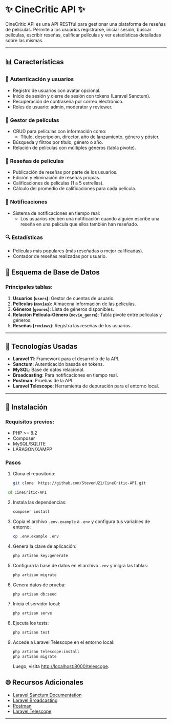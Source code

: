 # ✨ CineCritic API ✨

CineCritic API es una API RESTful para gestionar una plataforma de reseñas de películas. Permite a los usuarios registrarse, iniciar sesión, buscar películas, escribir reseñas, calificar películas y ver estadísticas detalladas sobre las mismas. 

---

## 📊 Características

### 🔐 **Autenticación y usuarios**

- Registro de usuarios con avatar opcional.
- Inicio de sesión y cierre de sesión con tokens (Laravel Sanctum).
- Recuperación de contraseña por correo electrónico.
- Roles de usuario: admin, moderator y reviewer.

### 🎥 **Gestor de películas**

- CRUD para películas con información como:
  - Título, descripción, director, año de lanzamiento, género y póster.
- Búsqueda y filtros por título, género o año.
- Relación de películas con múltiples géneros (tabla pivote).

### 🔹 **Reseñas de películas**

- Publicación de reseñas por parte de los usuarios.
- Edición y eliminación de reseñas propias.
- Calificaciones de películas (1 a 5 estrellas).
- Cálculo del promedio de calificaciones para cada película.

### 📢 **Notificaciones**

- Sistema de notificaciones en tiempo real:
  - Los usuarios reciben una notificación cuando alguien escribe una reseña en una película que ellos también han reseñado.

### 🔍 **Estadísticas**

- Películas más populares (más reseñadas o mejor calificadas).
- Contador de reseñas realizadas por usuario.


## 📄 Esquema de Base de Datos

### Principales tablas:

1. **Usuarios (`users`)**: Gestor de cuentas de usuario.
2. **Películas (`movies`)**: Almacena información de las películas.
3. **Géneros (`genres`)**: Lista de géneros disponibles.
4. **Relación Película-Género (`movie_genre`)**: Tabla pivote entre películas y géneros.
5. **Reseñas (`reviews`)**: Registra las reseñas de los usuarios.

---

## 🚀 Tecnologías Usadas

- **Laravel 11**: Framework para el desarrollo de la API.
- **Sanctum**: Autenticación basada en tokens.
- **MySQL**: Base de datos relacional.
- **Broadcasting**: Para notificaciones en tiempo real.
- **Postman**: Pruebas de la API.
- **Laravel Telescope**: Herramienta de depuración para el entorno local.

---

## 🔄 Instalación

### Requisitos previos:

- PHP >= 8.2
- Composer
- MySQL/SQLITE
- LARAGON/XAMPP

### Pasos

1. Clona el repositorio:

   ```bash
   git clone  https://github.com/StevenU21/CineCritic-API.git
   ```

  ```bash
   cd CineCritic-API
   ```

2. Instala las dependencias:

   ```bash
   composer install
   ```

3. Copia el archivo `.env.example` a `.env` y configura tus variables de entorno:

   ```bash
   cp .env.example .env
   ```

4. Genera la clave de aplicación:

   ```bash
   php artisan key:generate
   ```

5. Configura la base de datos en el archivo `.env` y migra las tablas:
   ```bash
   php artisan migrate
   ```

6. Genera datos de prueba:
   ```bash
   php artisan db:seed
   ```

7. Inicia el servidor local:
   ```bash
   php artisan serve
   ```

8. Ejecuta los tests:
   ```bash
   php artisan test
   ```

9. Accede a Laravel Telescope en el entorno local:

   ```bash
   php artisan telescope:install
   php artisan migrate
   ```
   Luego, visita [http://localhost:8000/telescope](http://localhost:8000/telescope).

## 🌐 Recursos Adicionales

- [Laravel Sanctum Documentation](https://laravel.com/docs/11.x/sanctum)
- [Laravel Broadcasting](https://laravel.com/docs/11.x/broadcasting)
- [Postman](https://www.postman.com/)
- [Laravel Telescope](https://laravel.com/docs/11.x/telescope)

---
